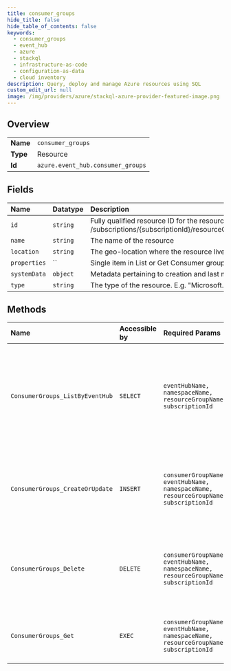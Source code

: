 ```yaml
---
title: consumer_groups
hide_title: false
hide_table_of_contents: false
keywords:
  - consumer_groups
  - event_hub
  - azure    
  - stackql
  - infrastructure-as-code
  - configuration-as-data
  - cloud inventory
description: Query, deploy and manage Azure resources using SQL
custom_edit_url: null
image: /img/providers/azure/stackql-azure-provider-featured-image.png
---
```

  
    

## Overview
<table><tbody>
<tr><td><b>Name</b></td><td><code>consumer_groups</code></td></tr>
<tr><td><b>Type</b></td><td>Resource</td></tr>
<tr><td><b>Id</b></td><td><code>azure.event_hub.consumer_groups</code></td></tr>
</tbody></table>

## Fields
| Name | Datatype | Description |
|:-----|:---------|:------------|
| `id` | `string` | Fully qualified resource ID for the resource. Ex - /subscriptions/&#123;subscriptionId&#125;/resourceGroups/&#123;resourceGroupName&#125;/providers/&#123;resourceProviderNamespace&#125;/&#123;resourceType&#125;/&#123;resourceName&#125; |
| `name` | `string` | The name of the resource |
| `location` | `string` | The geo-location where the resource lives |
| `properties` | `` | Single item in List or Get Consumer group operation |
| `systemData` | `object` | Metadata pertaining to creation and last modification of the resource. |
| `type` | `string` | The type of the resource. E.g. "Microsoft.EventHub/Namespaces" or "Microsoft.EventHub/Namespaces/EventHubs" |
## Methods
| Name | Accessible by | Required Params | Description |
|:-----|:--------------|:----------------|:------------|
| `ConsumerGroups_ListByEventHub` | `SELECT` | `eventHubName, namespaceName, resourceGroupName, subscriptionId` | Gets all the consumer groups in a Namespace. An empty feed is returned if no consumer group exists in the Namespace. |
| `ConsumerGroups_CreateOrUpdate` | `INSERT` | `consumerGroupName, eventHubName, namespaceName, resourceGroupName, subscriptionId` | Creates or updates an Event Hubs consumer group as a nested resource within a Namespace. |
| `ConsumerGroups_Delete` | `DELETE` | `consumerGroupName, eventHubName, namespaceName, resourceGroupName, subscriptionId` | Deletes a consumer group from the specified Event Hub and resource group. |
| `ConsumerGroups_Get` | `EXEC` | `consumerGroupName, eventHubName, namespaceName, resourceGroupName, subscriptionId` | Gets a description for the specified consumer group. |
